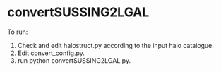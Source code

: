 # convertSUSSING2LGAL
To run:

1. Check and edit halostruct.py according to the input halo catalogue.
2. Edit convert_config.py.
3. run python convertSUSSING2LGAL.py.
